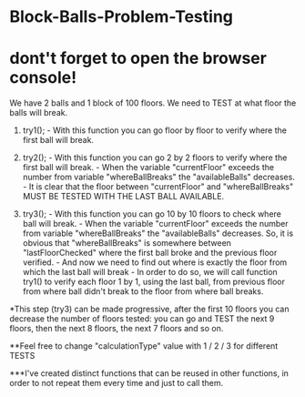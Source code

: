 # Block-Balls-Problem-Testing
# dont't forget to open the browser console!

We have 2 balls and 1 block of 100 floors. We need to TEST at what floor the balls will break. 

1. try1(); - With this function you can go floor by floor to verify where the first ball will break.

2. try2(); - With this function you can go 2 by 2 floors to verify where the first ball will break. 
           - When the variable "currentFloor" exceeds the number from variable "whereBallBreaks" the "availableBalls" decreases.
           - It is clear that the floor between "currentFloor" and "whereBallBreaks" MUST BE TESTED WITH THE LAST BALL AVAILABLE.

3. try3(); - With this function you can go 10 by 10 floors to check where ball will break. 
           - When the variable "currentFloor" exceeds the number from variable "whereBallBreaks" the "availableBalls" decreases. So, it is obvious that "whereBallBreaks" is somewhere between "lastFloorChecked" where the first ball broke and the previous floor verified.
           - And now we need to find out where is exactly the floor from which the last ball will break
           - In order to do so, we will call function try1() to verify each floor 1 by 1, using the last ball, from previous floor from where ball didn't break to the floor from where ball breaks.

*This step (try3) can be made progressive, after the first 10 floors you can decrease the number of floors tested: you can go and TEST the next 9 floors, then the next 8 floors, the next 7 floors and so on.

**Feel free to change "calculationType" value with 1 / 2 / 3 for different TESTS

***I've created distinct functions that can be reused in other functions, in order to not repeat them every time and just to call them.
 
